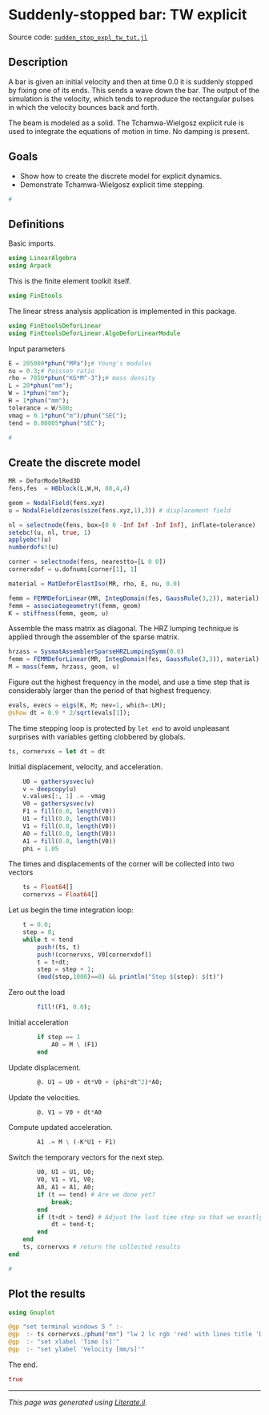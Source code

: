 # Suddenly-stopped bar: TW explicit

Source code: [`sudden_stop_expl_tw_tut.jl`](sudden_stop_expl_tw_tut.jl)

## Description

A bar is given an initial velocity and then at time 0.0 it is
suddenly stopped by fixing one of its ends. This sends a wave down the bar.
The output of the simulation is the velocity, which tends to reproduce
the rectangular pulses in which the velocity bounces back and forth.

The beam is modeled as a solid. The Tchamwa-Wielgosz explicit rule
is used to integrate the equations of motion in time. No damping is present.

## Goals

- Show how to create the discrete model for explicit dynamics.
- Demonstrate  Tchamwa-Wielgosz explicit time stepping.

```julia
#
```

## Definitions

Basic imports.

```julia
using LinearAlgebra
using Arpack
```

This is the finite element toolkit itself.

```julia
using FinEtools
```

The linear stress analysis application is implemented in this package.

```julia
using FinEtoolsDeforLinear
using FinEtoolsDeforLinear.AlgoDeforLinearModule
```

Input parameters

```julia
E = 205000*phun("MPa");# Young's modulus
nu = 0.3;# Poisson ratio
rho = 7850*phun("KG*M^-3");# mass density
L = 20*phun("mm");
W = 1*phun("mm");
H = 1*phun("mm");
tolerance = W/500;
vmag = 0.1*phun("m")/phun("SEC");
tend = 0.00005*phun("SEC");

#
```

## Create the discrete model

```julia
MR = DeforModelRed3D
fens,fes  = H8block(L,W,H, 80,4,4)

geom = NodalField(fens.xyz)
u = NodalField(zeros(size(fens.xyz,1),3)) # displacement field

nl = selectnode(fens, box=[0 0 -Inf Inf -Inf Inf], inflate=tolerance)
setebc!(u, nl, true, 1)
applyebc!(u)
numberdofs!(u)

corner = selectnode(fens, nearestto=[L 0 0])
cornerxdof = u.dofnums[corner[1], 1]

material = MatDeforElastIso(MR, rho, E, nu, 0.0)

femm = FEMMDeforLinear(MR, IntegDomain(fes, GaussRule(3,2)), material)
femm = associategeometry!(femm, geom)
K = stiffness(femm, geom, u)
```

Assemble the mass matrix as diagonal. The HRZ lumping technique is
applied through the assembler of the sparse matrix.

```julia
hrzass = SysmatAssemblerSparseHRZLumpingSymm(0.0)
femm = FEMMDeforLinear(MR, IntegDomain(fes, GaussRule(3,3)), material)
M = mass(femm, hrzass, geom, u)
```

Figure out the highest frequency in the model, and use a time step that is
considerably larger than the period of that highest frequency.

```julia
evals, evecs = eigs(K, M; nev=1, which=:LM);
@show dt = 0.9 * 2/sqrt(evals[1]);
```

The time stepping loop is protected by `let end` to avoid unpleasant surprises
with variables getting clobbered by globals.

```julia
ts, cornervxs = let dt = dt
```

Initial displacement, velocity, and acceleration.

```julia
    U0 = gathersysvec(u)
    v = deepcopy(u)
    v.values[:, 1] .= -vmag
    V0 = gathersysvec(v)
    F1 = fill(0.0, length(V0))
    U1 = fill(0.0, length(V0))
    V1 = fill(0.0, length(V0))
    A0 = fill(0.0, length(V0))
    A1 = fill(0.0, length(V0))
    phi = 1.05
```

The times and displacements of the corner will be collected into two vectors

```julia
    ts = Float64[]
    cornervxs = Float64[]
```

Let us begin the time integration loop:

```julia
    t = 0.0;
    step = 0;
    while t < tend
        push!(ts, t)
        push!(cornervxs, V0[cornerxdof])
        t = t+dt;
        step = step + 1;
        (mod(step,1000)==0) && println("Step $(step): $(t)")
```

Zero out the load

```julia
        fill!(F1, 0.0);
```

Initial acceleration

```julia
        if step == 1
            A0 = M \ (F1)
        end
```

Update displacement.

```julia
        @. U1 = U0 + dt*V0 + (phi*dt^2)*A0;
```

Update the velocities.

```julia
        @. V1 = V0 + dt*A0
```

Compute updated acceleration.

```julia
        A1 .= M \ (-K*U1 + F1)
```

Switch the temporary vectors for the next step.

```julia
        U0, U1 = U1, U0;
        V0, V1 = V1, V0;
        A0, A1 = A1, A0;
        if (t == tend) # Are we done yet?
            break;
        end
        if (t+dt > tend) # Adjust the last time step so that we exactly reach tend
            dt = tend-t;
        end
    end
    ts, cornervxs # return the collected results
end

#
```

## Plot the results

```julia
using Gnuplot

@gp "set terminal windows 5 " :-
@gp  :- ts cornervxs./phun("mm") "lw 2 lc rgb 'red' with lines title 'Displacement of the corner' "
@gp  :- "set xlabel 'Time [s]'"
@gp  :- "set ylabel 'Velocity [mm/s]'"
```

The end.

```julia
true
```

---

*This page was generated using [Literate.jl](https://github.com/fredrikekre/Literate.jl).*

